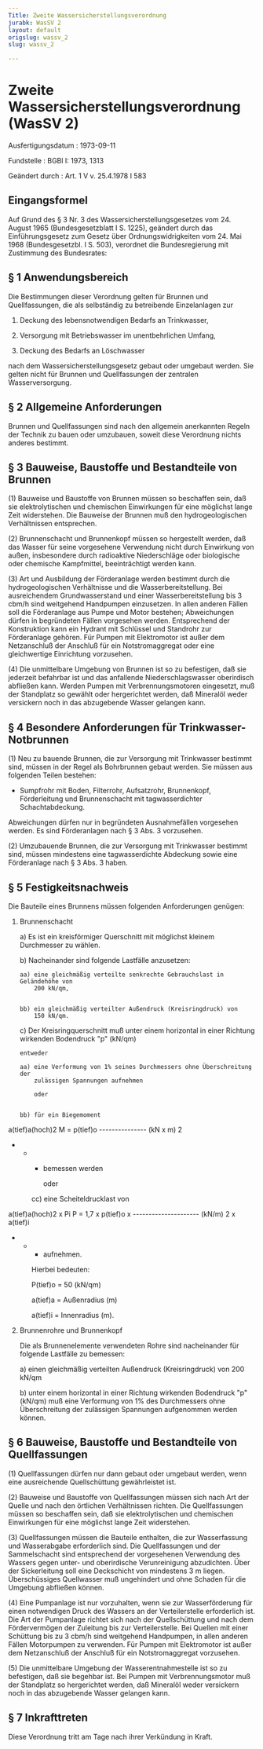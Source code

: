```yaml
---
Title: Zweite Wassersicherstellungsverordnung
jurabk: WasSV 2
layout: default
origslug: wassv_2
slug: wassv_2

---
```


# Zweite Wassersicherstellungsverordnung (WasSV 2)

Ausfertigungsdatum
:   1973-09-11

Fundstelle
:   BGBl I: 1973, 1313

Geändert durch
:   Art. 1 V v. 25.4.1978 I 583


## Eingangsformel

Auf Grund des § 3 Nr. 3 des Wassersicherstellungsgesetzes vom 24.
August 1965 (Bundesgesetzblatt I S. 1225), geändert durch das
Einführungsgesetz zum Gesetz über Ordnungswidrigkeiten vom 24. Mai
1968 (Bundesgesetzbl. I S. 503), verordnet die Bundesregierung mit
Zustimmung des Bundesrates:


## § 1 Anwendungsbereich

Die Bestimmungen dieser Verordnung gelten für Brunnen und
Quellfassungen, die als selbständig zu betreibende Einzelanlagen zur

1.  Deckung des lebensnotwendigen Bedarfs an Trinkwasser,


2.  Versorgung mit Betriebswasser im unentbehrlichen Umfang,


3.  Deckung des Bedarfs an Löschwasser



nach dem Wassersicherstellungsgesetz gebaut oder umgebaut werden. Sie
gelten nicht für Brunnen und Quellfassungen der zentralen
Wasserversorgung.


## § 2 Allgemeine Anforderungen

Brunnen und Quellfassungen sind nach den allgemein anerkannten Regeln
der Technik zu bauen oder umzubauen, soweit diese Verordnung nichts
anderes bestimmt.


## § 3 Bauweise, Baustoffe und Bestandteile von Brunnen

(1) Bauweise und Baustoffe von Brunnen müssen so beschaffen sein, daß
sie elektrolytischen und chemischen Einwirkungen für eine möglichst
lange Zeit widerstehen. Die Bauweise der Brunnen muß den
hydrogeologischen Verhältnissen entsprechen.

(2) Brunnenschacht und Brunnenkopf müssen so hergestellt werden, daß
das Wasser für seine vorgesehene Verwendung nicht durch Einwirkung von
außen, insbesondere durch radioaktive Niederschläge oder biologische
oder chemische Kampfmittel, beeinträchtigt werden kann.

(3) Art und Ausbildung der Förderanlage werden bestimmt durch die
hydrogeologischen Verhältnisse und die Wasserbereitstellung. Bei
ausreichendem Grundwasserstand und einer Wasserbereitstellung bis
3 cbm/h sind weitgehend Handpumpen einzusetzen. In allen anderen
Fällen soll die Förderanlage aus Pumpe und Motor bestehen;
Abweichungen dürfen in begründeten Fällen vorgesehen werden.
Entsprechend der Konstruktion kann ein Hydrant mit Schlüssel und
Standrohr zur Förderanlage gehören. Für Pumpen mit Elektromotor ist
außer dem Netzanschluß der Anschluß für ein Notstromaggregat oder eine
gleichwertige Einrichtung vorzusehen.

(4) Die unmittelbare Umgebung von Brunnen ist so zu befestigen, daß
sie jederzeit befahrbar ist und das anfallende Niederschlagswasser
oberirdisch abfließen kann. Werden Pumpen mit Verbrennungsmotoren
eingesetzt, muß der Standplatz so gewählt oder hergerichtet werden,
daß Mineralöl weder versickern noch in das abzugebende Wasser gelangen
kann.


## § 4 Besondere Anforderungen für Trinkwasser-Notbrunnen

(1) Neu zu bauende Brunnen, die zur Versorgung mit Trinkwasser
bestimmt sind, müssen in der Regel als Bohrbrunnen gebaut werden. Sie
müssen aus folgenden Teilen bestehen:

*   Sumpfrohr mit Boden, Filterrohr, Aufsatzrohr, Brunnenkopf,
    Förderleitung und Brunnenschacht mit tagwasserdichter
    Schachtabdeckung.



Abweichungen dürfen nur in begründeten Ausnahmefällen vorgesehen
werden. Es sind Förderanlagen nach § 3 Abs. 3 vorzusehen.

(2) Umzubauende Brunnen, die zur Versorgung mit Trinkwasser bestimmt
sind, müssen mindestens eine tagwasserdichte Abdeckung sowie eine
Förderanlage nach § 3 Abs. 3 haben.


## § 5 Festigkeitsnachweis

Die Bauteile eines Brunnens müssen folgenden Anforderungen genügen:

1.  Brunnenschacht

    a)  Es ist ein kreisförmiger Querschnitt mit möglichst kleinem Durchmesser
        zu wählen.


    b)  Nacheinander sind folgende Lastfälle anzusetzen:

        aa) eine gleichmäßig verteilte senkrechte Gebrauchslast in Geländehöhe von
            200 kN/qm,


        bb) ein gleichmäßig verteilter Außendruck (Kreisringdruck) von
            150 kN/qm.





    c)  Der Kreisringquerschnitt muß unter einem horizontal in einer Richtung
        wirkenden Bodendruck
        "p" (kN/qm)

        entweder

        aa) eine Verformung von 1% seines Durchmessers ohne Überschreitung der
            zulässigen Spannungen aufnehmen

            oder


        bb) für ein Biegemoment









a(tief)a(hoch)2
M = p(tief)o --------------- (kN x m)
2

*
    *
        *   bemessen werden

            oder


        cc) eine Scheiteldrucklast von









a(tief)a(hoch)2 x Pi
P = 1,7 x p(tief)o x --------------------- (kN/m)
2 x a(tief)i

*
    *
        *   aufnehmen.




        Hierbei bedeuten:

        P(tief)o = 50 (kN/qm)

        a(tief)a = Außenradius (m)

        a(tief)i = Innenradius (m).





2.  Brunnenrohre und Brunnenkopf

    Die als Brunnenelemente verwendeten Rohre sind nacheinander für
    folgende Lastfälle zu bemessen:

    a)  einen gleichmäßig verteilten Außendruck (Kreisringdruck) von
        200 kN/qm


    b)  unter einem horizontal in einer Richtung wirkenden Bodendruck
        "p" (kN/qm) muß eine Verformung von 1% des Durchmessers ohne
        Überschreitung der zulässigen Spannungen aufgenommen werden können.








## § 6 Bauweise, Baustoffe und Bestandteile von Quellfassungen

(1) Quellfassungen dürfen nur dann gebaut oder umgebaut werden, wenn
eine ausreichende Quellschüttung gewährleistet ist.

(2) Bauweise und Baustoffe von Quellfassungen müssen sich nach Art der
Quelle und nach den örtlichen Verhältnissen richten. Die
Quellfassungen müssen so beschaffen sein, daß sie elektrolytischen und
chemischen Einwirkungen für eine möglichst lange Zeit widerstehen.

(3) Quellfassungen müssen die Bauteile enthalten, die zur
Wasserfassung und Wasserabgabe erforderlich sind. Die Quellfassungen
und der Sammelschacht sind entsprechend der vorgesehenen Verwendung
des Wassers gegen unter- und oberirdische Verunreinigung abzudichten.
Über der Sickerleitung soll eine Deckschicht von mindestens 3 m
liegen. Überschüssiges Quellwasser muß ungehindert und ohne Schaden
für die Umgebung abfließen können.

(4) Eine Pumpanlage ist nur vorzuhalten, wenn sie zur Wasserförderung
für einen notwendigen Druck des Wassers an der Verteilerstelle
erforderlich ist. Die Art der Pumpanlage richtet sich nach der
Quellschüttung und nach dem Fördervermögen der Zuleitung bis zur
Verteilerstelle. Bei Quellen mit einer Schüttung bis zu
3 cbm/h sind weitgehend Handpumpen, in allen anderen Fällen
Motorpumpen zu verwenden. Für Pumpen mit Elektromotor ist außer dem
Netzanschluß der Anschluß für ein Notstromaggregat vorzusehen.

(5) Die unmittelbare Umgebung der Wasserentnahmestelle ist so zu
befestigen, daß sie begehbar ist. Bei Pumpen mit Verbrennungsmotor muß
der Standplatz so hergerichtet werden, daß Mineralöl weder versickern
noch in das abzugebende Wasser gelangen kann.


## § 7 Inkrafttreten

Diese Verordnung tritt am Tage nach ihrer Verkündung in Kraft.

